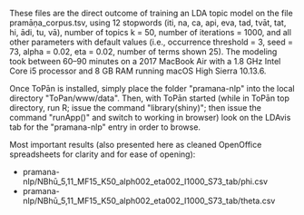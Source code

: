 These files are the direct outcome of training an LDA topic model on the file pramāṇa\_corpus.tsv, using 12 stopwords (iti, na, ca, api, eva, tad, tvāt, tat, hi, ādi, tu, vā), number of topics k = 50, number of iterations = 1000, and all other parameters with default values (i.e., occurrence threshold = 3, seed = 73, alpha = 0.02, eta = 0.02, number of terms shown 25). The modeling took between 60–90 minutes on a 2017 MacBook Air with a 1.8 GHz Intel Core i5 processor and 8 GB RAM running macOS High Sierra 10.13.6.

Once ToPān is installed, simply place the folder "pramana-nlp" into the local directory "ToPan/www/data". Then, with ToPān started (while in ToPān top directory, run R; issue the command "library(shiny)"; then issue the command "runApp()" and switch to working in browser) look on the LDAvis tab for the "pramana-nlp" entry in order to browse.

Most important results (also presented here as cleaned OpenOffice spreadsheets for clarity and for ease of opening):
* pramana-nlp/NBhū\_5,11\_MF15\_K50\_alph002\_eta002\_I1000\_S73\_tab/phi.csv
* pramana-nlp/NBhū\_5,11\_MF15\_K50\_alph002\_eta002\_I1000\_S73\_tab/theta.csv